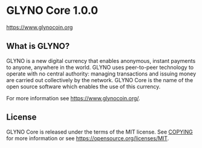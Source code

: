 GLYNO Core 1.0.0
===============================


https://www.glynocoin.org


What is GLYNO?
----------------

GLYNO is a new digital currency that enables anonymous, instant
payments to anyone, anywhere in the world. GLYNO uses peer-to-peer technology
to operate with no central authority: managing transactions and issuing money
are carried out collectively by the network. GLYNO Core is the name of the open
source software which enables the use of this currency.

For more information see https://www.glynocoin.org/.


License
-------

GLYNO Core is released under the terms of the MIT license. See [COPYING](COPYING) for more
information or see https://opensource.org/licenses/MIT.

